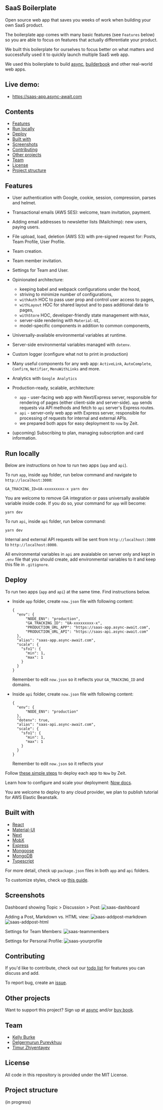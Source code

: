## SaaS Boilerplate
Open source web app that saves you weeks of work when building your own SaaS product. 

The boilerplate app comes with many basic features (see `Features` below) so you are able to focus on features that actually differentiate your product.

We built this boilerplate for ourselves to focus better on what matters and successfully used it to quickly launch multiple SaaS web app.

We used this boilerplate to build [async](https://async-await.com), [builderbook](https://builderbook.org) and other real-world web apps.


## Live demo: 
- https://saas-app.async-await.com

## Contents
- [Features](#features)
- [Run locally](#run-locally)
- [Deploy](#deploy)
- [Built with](#built-with)
- [Screenshots](#screenshots)
- [Contributing](#contributing)
- [Other projects](#other-projects)
- [Team](#team)
- [License](#license)
- [Project structure](#project-structure)

## Features
- User authentication with Google, cookie, session, compression, parses and helmet.
- Transactional emails (AWS SES): welcome, team invitation, payment.
- Adding email addresses to newsletter lists (Mailchimp): new users, paying users.
- File upload, load, deletion (AWS S3) with pre-signed request for: Posts, Team Profile, User Profile.
- Team creation.
- Team member invitation.
- Settings for Team and User.
- Opinionated architecture: 
  - keeping babel and webpack configurations under the hood,
  - striving to minimize number of configurations,
  - `withAuth` HOC to pass user prop and control user access to pages,
  - `withLayout` HOC for shared layout and to pass additional data to pages,
  - `withStore` HOC, developer-friendly state management with `MobX`,
  - server-side rendering with `Material-UI`,
  - model-specific components in addition to common components,
- Universally-available environmental variables at runtime.
- Server-side environmental variables managed with `dotenv`.
- Custom logger (configure what not to print in production)
- Many useful components for any web app: `ActiveLink`, `AutoComplete`, `Confirm`, `Notifier`, `MenuWithLinks` and more.
- Analytics with `Google Analytics`
- Production-ready, scalable, architecture:
  - `app` - user-facing web app with Next/Express server, responsible for rendering of pages (either client-side and server-side). `app` sends requests via API methods and fetch to `api` server's Express routes.
  - `api` - server-only web app with Express server, responsible for processing of requests for internal and external APIs.
  - we prepared both apps for easy deployment to `now` by Zeit.


- (upcoming) Subscribing to plan, managing subscription and card information.


## Run locally

Below are instructions on how to run two apps (`app` and `api`).

To run `app`, inside `app` folder, run below command and navigate to `http://localhost:3000`:
```
GA_TRACKING_ID=UA-xxxxxxxxx-x yarn dev
```

You are welcome to remove GA integration or pass universally available variable inside code. If you do so, your command for `app` will become:
```
yarn dev
```

To run `api`, inside `api` folder, run below command:
```
yarn dev
```

Internal and external API requests will be sent from `http://localhost:3000` to `http://localhost:8000`.

All environmental variables in `api` are avaialable on server only and kept in `.env` file that you should create, add environmental variables to it and keep this file in `.gitignore`.


## Deploy

To run two apps (`app` and `api`) at the same time.
Find instructions below.

- Inside `app` folder, create `now.json` file with following content:
  ```
  {
    "env": {
        "NODE_ENV": "production",
        "GA_TRACKING_ID": "UA-xxxxxxxxx-x",
        "PRODUCTION_URL_APP": "https://saas-app.async-await.com",
        "PRODUCTION_URL_API": "https://saas-api.async-await.com"
    },
    "alias": "saas-app.async-await.com",
    "scale": {
      "sfo1": {
        "min": 1,
        "max": 1
      }
    }
  }
  ```
  Remember to edit `now.json` so it reflects your `GA_TRACKING_ID` and domains.

- Inside `api` folder, create `now.json` file with following content:
  ```
  {
    "env": {
        "NODE_ENV": "production"
    },
    "dotenv": true,
    "alias": "saas-api.async-await.com",
    "scale": {
      "sfo1": {
        "min": 1,
        "max": 1
      }
    }
  }
  ```
  Remember to edit `now.json` so it reflects your 

Follow [these simple steps](https://github.com/builderbook/builderbook#deploy) to deploy each app to `Now` by Zeit.

Learn how to configure and scale your deployment: [Now docs](https://zeit.co/docs/features/configuration).

You are welcome to deploy to any cloud provider, we plan to publish tutorial for AWS Elastic Beanstalk.


## Built with

- [React](https://github.com/facebook/react)
- [Material-UI](https://github.com/mui-org/material-ui)
- [Next](https://github.com/zeit/next.js)
- [MobX](https://github.com/mobxjs/mobx)
- [Express](https://github.com/expressjs/express)
- [Mongoose](https://github.com/Automattic/mongoose)
- [MongoDB](https://github.com/mongodb/mongo)
- [Typescript](https://github.com/Microsoft/TypeScript)

For more detail, check up `package.json` files in both `app` and `api` folders.

To customize styles, check up [this guide](https://github.com/builderbook/builderbook#add-your-own-styles).


## Screenshots
Dashboard showing Topic > Discussion > Post:
![saas-dashboard](https://user-images.githubusercontent.com/26158226/41631311-c5e23cca-73e8-11e8-900a-04ff5bf386e7.png)

Adding a Post, Markdown vs. HTML view:
![saas-addpost-markdown](https://user-images.githubusercontent.com/26158226/41631310-c5c5f3a8-73e8-11e8-93b3-a3400e7d1a3b.png)
![saas-addpost-html](https://user-images.githubusercontent.com/26158226/41631309-c5a4e1e0-73e8-11e8-937b-79e9df6c2e60.png)

Settings for Team Members:
![saas-teammembers](https://user-images.githubusercontent.com/26158226/41631312-c5fe775a-73e8-11e8-87f8-a66b5d59eba9.png)

Settings for Personal Profile:
![saas-yourprofile](https://user-images.githubusercontent.com/26158226/41631313-c61e0df4-73e8-11e8-808d-b6d1f8042817.png)


## Contributing
If you'd like to contribute, check out our [todo list](https://github.com/async-labs/saas/issues/1) for features you can discuss and add.

To report bug, create an [issue](https://github.com/async-labs/saas/issues/new).


## Other projects
Want to support this project?
Sign up at [async](https://async-await.com) and/or [buy book](https://builderbook.org).


## Team
- [Kelly Burke](https://github.com/klyburke)
- [Delgermurun Purevkhuu](https://github.com/delgermurun)
- [Timur Zhiyentayev](https://github.com/tima101)


## License
All code in this repository is provided under the MIT License.


## Project structure
(in progress)